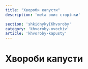 ```yaml
---
title: "Хвороби капусти"
description: 'meta опис сторінки'

section: 'shkidnykyIKhvoroby'
category: 'khvoroby-ovochiv'
article: 'khvoroby-kapusty'
---
```


# Хвороби капусти